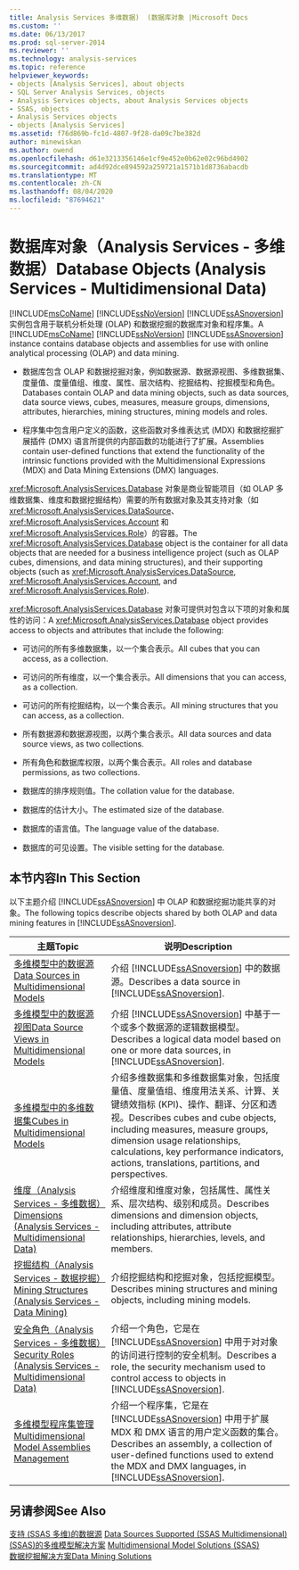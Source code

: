 ```yaml
---
title: Analysis Services 多维数据)  (数据库对象 |Microsoft Docs
ms.custom: ''
ms.date: 06/13/2017
ms.prod: sql-server-2014
ms.reviewer: ''
ms.technology: analysis-services
ms.topic: reference
helpviewer_keywords:
- objects [Analysis Services], about objects
- SQL Server Analysis Services, objects
- Analysis Services objects, about Analysis Services objects
- SSAS, objects
- Analysis Services objects
- objects [Analysis Services]
ms.assetid: f76d869b-fc1d-4807-9f28-da09c7be382d
author: minewiskan
ms.author: owend
ms.openlocfilehash: d61e3213356146e1cf9e452e0b62e02c96bd4902
ms.sourcegitcommit: ad4d92dce894592a259721a1571b1d8736abacdb
ms.translationtype: MT
ms.contentlocale: zh-CN
ms.lasthandoff: 08/04/2020
ms.locfileid: "87694621"
---
```

# <a name="database-objects-analysis-services---multidimensional-data"></a><span data-ttu-id="391fa-102">数据库对象（Analysis Services - 多维数据）</span><span class="sxs-lookup"><span data-stu-id="391fa-102">Database Objects (Analysis Services - Multidimensional Data)</span></span>
  <span data-ttu-id="391fa-103">[!INCLUDE[msCoName](../../../includes/msconame-md.md)] [!INCLUDE[ssNoVersion](../../../includes/ssnoversion-md.md)] [!INCLUDE[ssASnoversion](../../../includes/ssasnoversion-md.md)] 实例包含用于联机分析处理 (OLAP) 和数据挖掘的数据库对象和程序集。</span><span class="sxs-lookup"><span data-stu-id="391fa-103">A [!INCLUDE[msCoName](../../../includes/msconame-md.md)] [!INCLUDE[ssNoVersion](../../../includes/ssnoversion-md.md)] [!INCLUDE[ssASnoversion](../../../includes/ssasnoversion-md.md)] instance contains database objects and assemblies for use with online analytical processing (OLAP) and data mining.</span></span>  
  
-   <span data-ttu-id="391fa-104">数据库包含 OLAP 和数据挖掘对象，例如数据源、数据源视图、多维数据集、度量值、度量值组、维度、属性、层次结构、挖掘结构、挖掘模型和角色。</span><span class="sxs-lookup"><span data-stu-id="391fa-104">Databases contain OLAP and data mining objects, such as data sources, data source views, cubes, measures, measure groups, dimensions, attributes, hierarchies, mining structures, mining models and roles.</span></span>  
  
-   <span data-ttu-id="391fa-105">程序集中包含用户定义的函数，这些函数对多维表达式 (MDX) 和数据挖掘扩展插件 (DMX) 语言所提供的内部函数的功能进行了扩展。</span><span class="sxs-lookup"><span data-stu-id="391fa-105">Assemblies contain user-defined functions that extend the functionality of the intrinsic functions provided with the Multidimensional Expressions (MDX) and Data Mining Extensions (DMX) languages.</span></span>  
  
 <span data-ttu-id="391fa-106"><xref:Microsoft.AnalysisServices.Database> 对象是商业智能项目（如 OLAP 多维数据集、维度和数据挖掘结构）需要的所有数据对象及其支持对象（如 <xref:Microsoft.AnalysisServices.DataSource>、<xref:Microsoft.AnalysisServices.Account> 和 <xref:Microsoft.AnalysisServices.Role>）的容器。</span><span class="sxs-lookup"><span data-stu-id="391fa-106">The <xref:Microsoft.AnalysisServices.Database> object is the container for all data objects that are needed for a business intelligence project (such as OLAP cubes, dimensions, and data mining structures), and their supporting objects (such as <xref:Microsoft.AnalysisServices.DataSource>, <xref:Microsoft.AnalysisServices.Account>, and <xref:Microsoft.AnalysisServices.Role>).</span></span>  
  
 <span data-ttu-id="391fa-107"><xref:Microsoft.AnalysisServices.Database> 对象可提供对包含以下项的对象和属性的访问：</span><span class="sxs-lookup"><span data-stu-id="391fa-107">A <xref:Microsoft.AnalysisServices.Database> object provides access to objects and attributes that include the following:</span></span>  
  
-   <span data-ttu-id="391fa-108">可访问的所有多维数据集，以一个集合表示。</span><span class="sxs-lookup"><span data-stu-id="391fa-108">All cubes that you can access, as a collection.</span></span>  
  
-   <span data-ttu-id="391fa-109">可访问的所有维度，以一个集合表示。</span><span class="sxs-lookup"><span data-stu-id="391fa-109">All dimensions that you can access, as a collection.</span></span>  
  
-   <span data-ttu-id="391fa-110">可访问的所有挖掘结构，以一个集合表示。</span><span class="sxs-lookup"><span data-stu-id="391fa-110">All mining structures that you can access, as a collection.</span></span>  
  
-   <span data-ttu-id="391fa-111">所有数据源和数据源视图，以两个集合表示。</span><span class="sxs-lookup"><span data-stu-id="391fa-111">All data sources and data source views, as two collections.</span></span>  
  
-   <span data-ttu-id="391fa-112">所有角色和数据库权限，以两个集合表示。</span><span class="sxs-lookup"><span data-stu-id="391fa-112">All roles and database permissions, as two collections.</span></span>  
  
-   <span data-ttu-id="391fa-113">数据库的排序规则值。</span><span class="sxs-lookup"><span data-stu-id="391fa-113">The collation value for the database.</span></span>  
  
-   <span data-ttu-id="391fa-114">数据库的估计大小。</span><span class="sxs-lookup"><span data-stu-id="391fa-114">The estimated size of the database.</span></span>  
  
-   <span data-ttu-id="391fa-115">数据库的语言值。</span><span class="sxs-lookup"><span data-stu-id="391fa-115">The language value of the database.</span></span>  
  
-   <span data-ttu-id="391fa-116">数据库的可见设置。</span><span class="sxs-lookup"><span data-stu-id="391fa-116">The visible setting for the database.</span></span>  
  
## <a name="in-this-section"></a><span data-ttu-id="391fa-117">本节内容</span><span class="sxs-lookup"><span data-stu-id="391fa-117">In This Section</span></span>  
 <span data-ttu-id="391fa-118">以下主题介绍 [!INCLUDE[ssASnoversion](../../../includes/ssasnoversion-md.md)] 中 OLAP 和数据挖掘功能共享的对象。</span><span class="sxs-lookup"><span data-stu-id="391fa-118">The following topics describe objects shared by both OLAP and data mining features in [!INCLUDE[ssASnoversion](../../../includes/ssasnoversion-md.md)].</span></span>  
  
|<span data-ttu-id="391fa-119">主题</span><span class="sxs-lookup"><span data-stu-id="391fa-119">Topic</span></span>|<span data-ttu-id="391fa-120">说明</span><span class="sxs-lookup"><span data-stu-id="391fa-120">Description</span></span>|  
|-----------|-----------------|  
|[<span data-ttu-id="391fa-121">多维模型中的数据源</span><span class="sxs-lookup"><span data-stu-id="391fa-121">Data Sources in Multidimensional Models</span></span>](../data-sources-in-multidimensional-models.md)|<span data-ttu-id="391fa-122">介绍 [!INCLUDE[ssASnoversion](../../../includes/ssasnoversion-md.md)] 中的数据源。</span><span class="sxs-lookup"><span data-stu-id="391fa-122">Describes a data source in [!INCLUDE[ssASnoversion](../../../includes/ssasnoversion-md.md)].</span></span>|  
|[<span data-ttu-id="391fa-123">多维模型中的数据源视图</span><span class="sxs-lookup"><span data-stu-id="391fa-123">Data Source Views in Multidimensional Models</span></span>](../data-source-views-in-multidimensional-models.md)|<span data-ttu-id="391fa-124">介绍 [!INCLUDE[ssASnoversion](../../../includes/ssasnoversion-md.md)] 中基于一个或多个数据源的逻辑数据模型。</span><span class="sxs-lookup"><span data-stu-id="391fa-124">Describes a logical data model based on one or more data sources, in [!INCLUDE[ssASnoversion](../../../includes/ssasnoversion-md.md)].</span></span>|  
|[<span data-ttu-id="391fa-125">多维模型中的多维数据集</span><span class="sxs-lookup"><span data-stu-id="391fa-125">Cubes in Multidimensional Models</span></span>](../cubes-in-multidimensional-models.md)|<span data-ttu-id="391fa-126">介绍多维数据集和多维数据集对象，包括度量值、度量值组、维度用法关系、计算、关键绩效指标 (KPI)、操作、翻译、分区和透视。</span><span class="sxs-lookup"><span data-stu-id="391fa-126">Describes cubes and cube objects, including measures, measure groups, dimension usage relationships, calculations, key performance indicators, actions, translations, partitions, and perspectives.</span></span>|  
|[<span data-ttu-id="391fa-127">维度（Analysis Services - 多维数据）</span><span class="sxs-lookup"><span data-stu-id="391fa-127">Dimensions &#40;Analysis Services - Multidimensional Data&#41;</span></span>](../../multidimensional-models-olap-logical-dimension-objects/dimensions-analysis-services-multidimensional-data.md)|<span data-ttu-id="391fa-128">介绍维度和维度对象，包括属性、属性关系、层次结构、级别和成员。</span><span class="sxs-lookup"><span data-stu-id="391fa-128">Describes dimensions and dimension objects, including attributes, attribute relationships, hierarchies, levels, and members.</span></span>|  
|[<span data-ttu-id="391fa-129">挖掘结构（Analysis Services - 数据挖掘）</span><span class="sxs-lookup"><span data-stu-id="391fa-129">Mining Structures &#40;Analysis Services - Data Mining&#41;</span></span>](../../data-mining/mining-structures-analysis-services-data-mining.md)|<span data-ttu-id="391fa-130">介绍挖掘结构和挖掘对象，包括挖掘模型。</span><span class="sxs-lookup"><span data-stu-id="391fa-130">Describes mining structures and mining objects, including mining models.</span></span>|  
|[<span data-ttu-id="391fa-131">安全角色（Analysis Services - 多维数据）</span><span class="sxs-lookup"><span data-stu-id="391fa-131">Security Roles  &#40;Analysis Services - Multidimensional Data&#41;</span></span>](security-roles-analysis-services-multidimensional-data.md)|<span data-ttu-id="391fa-132">介绍一个角色，它是在 [!INCLUDE[ssASnoversion](../../../includes/ssasnoversion-md.md)] 中用于对对象的访问进行控制的安全机制。</span><span class="sxs-lookup"><span data-stu-id="391fa-132">Describes a role, the security mechanism used to control access to objects in [!INCLUDE[ssASnoversion](../../../includes/ssasnoversion-md.md)].</span></span>|  
|[<span data-ttu-id="391fa-133">多维模型程序集管理</span><span class="sxs-lookup"><span data-stu-id="391fa-133">Multidimensional Model Assemblies Management</span></span>](../multidimensional-model-assemblies-management.md)|<span data-ttu-id="391fa-134">介绍一个程序集，它是在 [!INCLUDE[ssASnoversion](../../../includes/ssasnoversion-md.md)] 中用于扩展 MDX 和 DMX 语言的用户定义函数的集合。</span><span class="sxs-lookup"><span data-stu-id="391fa-134">Describes an assembly, a collection of user-defined functions used to extend the MDX and DMX languages, in [!INCLUDE[ssASnoversion](../../../includes/ssasnoversion-md.md)].</span></span>|  
  
## <a name="see-also"></a><span data-ttu-id="391fa-135">另请参阅</span><span class="sxs-lookup"><span data-stu-id="391fa-135">See Also</span></span>  
 <span data-ttu-id="391fa-136">[支持 &#40;SSAS 多维&#41;的数据源](../supported-data-sources-ssas-multidimensional.md) </span><span class="sxs-lookup"><span data-stu-id="391fa-136">[Data Sources Supported &#40;SSAS Multidimensional&#41;](../supported-data-sources-ssas-multidimensional.md) </span></span>  
 <span data-ttu-id="391fa-137">[&#40;SSAS&#41;的多维模型解决方案](../multidimensional-model-solutions-ssas.md) </span><span class="sxs-lookup"><span data-stu-id="391fa-137">[Multidimensional Model Solutions &#40;SSAS&#41;](../multidimensional-model-solutions-ssas.md) </span></span>  
 [<span data-ttu-id="391fa-138">数据挖掘解决方案</span><span class="sxs-lookup"><span data-stu-id="391fa-138">Data Mining Solutions</span></span>](../../data-mining/data-mining-solutions.md)  
  
  
